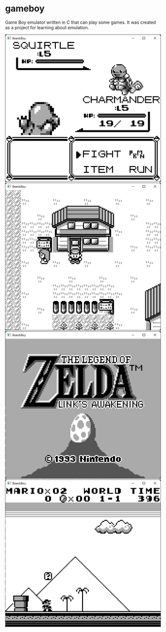# gameboy
Game Boy emulator written in C that can play some games. It was created as a project for learning about emulation.

![Pokemon](https://raw.githubusercontent.com/beardsleymj/gameboy/master/screenshots/pokemon1.png)
![Pokemon](https://raw.githubusercontent.com/beardsleymj/gameboy/master/screenshots/pokemon2.png)
![Zelda](https://raw.githubusercontent.com/beardsleymj/gameboy/master/screenshots/links-awakening.png)
![Mario Land](https://raw.githubusercontent.com/beardsleymj/gameboy/master/screenshots/mario-land.png)
